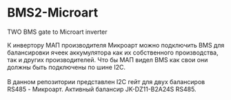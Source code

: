 # BMS2-Microart
TWO BMS gate to Microart inverter

К инвертору МАП производителя Микроарт можно подключить BMS для балансировки ячеек аккумулятора как их собственного производства, так и других производителей. 
Что бы МАП видел BMS как свои они должны быть подключены по шине I2C.
<br><br>
В данном репозитории представлен I2C гейт для двух балансиров RS485 - Микроарт. Активный балансир JK-DZ11-B2A24S RS485.<br>

